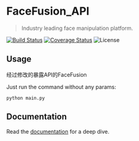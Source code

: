FaceFusion_API
==========

> Industry leading face manipulation platform.

[![Build Status](https://img.shields.io/github/actions/workflow/status/facefusion/facefusion/ci.yml.svg?branch=master)](https://github.com/facefusion/facefusion/actions?query=workflow:ci)
[![Coverage Status](https://img.shields.io/coveralls/facefusion/facefusion.svg)](https://coveralls.io/r/facefusion/facefusion)
![License](https://img.shields.io/badge/license-MIT-green)

Usage
-----
经过修改的暴露API的FaceFusion

Just run the command without any params:

```
python main.py
```


Documentation
-------------

Read the [documentation](https://docs.facefusion.io) for a deep dive.
